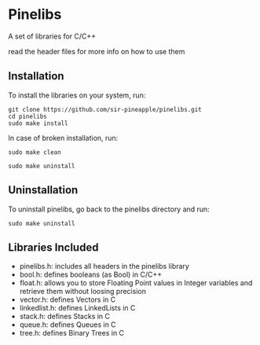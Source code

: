 # Pinelibs

A set of libraries for C/C++

read the header files for more info on how to use them



## Installation

To install the libraries on your system, run:

```
git clone https://github.com/sir-pineapple/pinelibs.git
cd pinelibs
sudo make install
```

In case of broken installation, run:

```
sudo make clean

sudo make uninstall
```

## Uninstallation

To uninstall pinelibs, go back to the pinelibs directory and run:

```
sudo make uninstall
```

## Libraries Included

- pinelibs.h: includes all headers in the pinelibs library
- bool.h: defines booleans (as Bool) in C/C++
- float.h: allows you to store Floating Point values in Integer variables and retrieve them without loosing precision
- vector.h: defines Vectors in C
- linkedlist.h: defines LinkedLists in C
- stack.h: defines Stacks in C
- queue.h: defines Queues in C
- tree.h: defines Binary Trees in C
